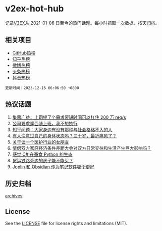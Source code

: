 # v2ex-hot-hub

 记录[V2EX](https://www.v2ex.com/)从 2021-01-06 日至今的热门话题。每小时抓取一次数据，按天[归档](archives)。
 
 ## 相关项目

- [GitHub热榜](https://github.com/lonnyzhang423/github-hot-hub)
- [知乎热榜](https://github.com/lonnyzhang423/zhihu-hot-hub)
- [微博热榜](https://github.com/lonnyzhang423/weibo-hot-hub)
- [头条热榜](https://github.com/lonnyzhang423/toutiao-hot-hub)
- [抖音热榜](https://github.com/lonnyzhang423/douyin-hot-hub)


 `更新时间：2023-12-15 06:06:50 +0800`

## 热议话题

1. [集思广益，上司提了个需求要短时间可以扛住 200 万 req/s](https://www.v2ex.com/t/1000267)
1. [公司要求穿西装上班，我不想执行](https://www.v2ex.com/t/1000226)
1. [知乎问题：大家身边有没有那种与社会格格不入的人](https://www.v2ex.com/t/1000214)
1. [有人注意过自己的身体状态吗？三十岁，最近痛风了？](https://www.v2ex.com/t/1000334)
1. [关于谈一个医护行业的女朋友](https://www.v2ex.com/t/1000349)
1. [情侣双方家庭经济条件差距大会对双方日常交往和生活产生巨大影响吗？](https://www.v2ex.com/t/1000225)
1. [感觉 C# 在蚕食 Python 的生态](https://www.v2ex.com/t/1000331)
1. [货运铁路旁边的房子能不能买？](https://www.v2ex.com/t/1000212)
1. [Joplin 和 Obsidian 作为笔记软件哪个更好](https://www.v2ex.com/t/1000378)

## 历史归档

[archives](archives)

## License

See the [LICENSE](LICENSE) file for license rights and limitations (MIT).
